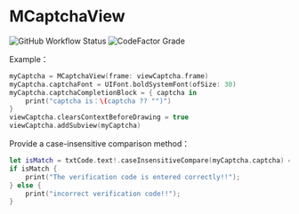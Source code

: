 # MCaptchaView

![GitHub Workflow Status](https://img.shields.io/github/workflow/status/mash3l777/MCaptchaView/Swift) ![CodeFactor Grade](https://img.shields.io/codefactor/grade/github/mash3l777/MCaptchaView/main)

Example：

```swift
myCaptcha = MCaptchaView(frame: viewCaptcha.frame)
myCaptcha.captchaFont = UIFont.boldSystemFont(ofSize: 30)
myCaptcha.captchaCompletionBlock = { captcha in
    print("captcha is：\(captcha ?? "")")
}
viewCaptcha.clearsContextBeforeDrawing = true
viewCaptcha.addSubview(myCaptcha)
```

Provide a case-insensitive comparison method：

```swift
let isMatch = txtCode.text!.caseInsensitiveCompare(myCaptcha.captcha) == .orderedSame
if isMatch {
    print("The verification code is entered correctly!!");
} else {
    print("incorrect verification code!!");
}
```
